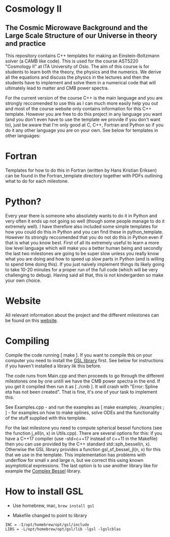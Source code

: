 # Cosmology II
## The Cosmic Microwave Background and the Large Scale Structure of our Universe in theory and practice

This repository contains C++ templates for making an Einstein-Boltzmann solver (a CAMB like code). This is used for the course AST5220 "Cosmology II" at ITA University of Oslo. The aim of this course is for students to learn both the theory, the physics and the numerics. We derive all the equations and discuss the physics in the lectures and then the students have to implement and solve them in a numerical code that will ultimately lead to matter and CMB power spectra. 

For the current version of the course C++ is the main language and you are strongly reccomended to use this as I can much more easily help you out and most of the course website only contains information for this C++ template. However you are free to do this project in any language you want (and you don't even have to use the template we provide if you don't want to), just be aware that I'm only good at C, C++, Fortran and Python so if you do it any other language you are on your own. See below for templates in other languages: 

# Fortran

Templates for how to do this in Fortran (written by Hans Kristian Eriksen) can be found in the Fortran\_template directory together with PDFs outlining what to do for each milestone.

# Python?

Every year there is someone who absolutely wants to do it in Python and very often it ends up not going so well (though some people manage to do it extremely well). I have therefore also included some simple templates for how you could do this in Python and you can find these in python\_template. However its strongly reccomended that you do not do this in Python even if that is what you know best. First of all its extremely useful to learn a more low level language which will make you a better human being and secondly the last two milestones are going to be super slow unless you really know what you are doing and how to speed up slow parts in Python (and is willing to spend time doing this). If you just naively implement things its likely going to take 10-20 minutes for a proper run of the full code (which will be very challenging to debug). Having said all that, this is not kindergarden so make your own choice.

# Website
All relevant information about the project and the different milestones can be found on this [website](https://cmb.wintherscoming.no/).

# Compiling

Compile the code running [ make ]. If you want to compile this on your computer you need to install the [GSL library](ftp://ftp.gnu.org/gnu/gsl/) first. See below for instructions if you haven't installed a library lik this before.

The code runs from Main.cpp and then proceeds to go through the different milestones one by one untill we have the CMB power spectra in the end. If you get it compiled then run it as [ ./cmb ]. It will crash with "Error: Spline eta has not been created". That is fine, it's one of your task to implement this. 

See Examples.cpp - and run the examples as [ make examples; ./examples ; ] - for examples on how to make splines, solve ODEs and the functionality of the stuff supplied with this template.

For the last milestone you need to compute spherical bessel functions (see the function j\_ell(n, x) in Utils.cpp). There are several options for this: if you have a C++17 compiler (use -std=c++17 instead of c++11 in the Makefile) then you can use provided by the C++ standard std::sph\_bessel(n, x). Otherwise the GSL library provides a function gsl\_sf\_bessel\_jl(n, x) for this that we use in the template. This implementation has problems with underflow for small x and large n, but we correct this using known asymptotical expressions. The last option is to use another library like for example the [Complex Bessel](https://github.com/joeydumont/complex_bessel) library.

# How to install GSL

- Use homebrew, mac, `brew install gsl`

- Makefile changed to point to library

```
INC = -I/opt/homebrew/opt/gsl/include
LIBS = -L/opt/homebrew/opt/gsl/lib -lgsl -lgslcblas
```


